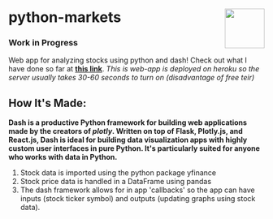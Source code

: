 # python-markets <a href="url"><img src="https://static.thenounproject.com/png/2064110-200.png" align="right" height="78"></a>

### Work in Progress
Web app for analyzing stocks using python and dash! Check out what I have done so far at [**this link**](https://python-stock-analyzer.herokuapp.com/). *This is web-app is deployed on heroku so the server usually takes 30-60 seconds to turn on (disadvantage of free teir)*


## How It's Made:

**Dash is a productive Python framework for building web applications made by the creators of *plotly*. Written on top of Flask, Plotly.js, and React.js, Dash is ideal for building data visualization apps with highly custom user interfaces in pure Python. It's particularly suited for anyone who works with data in Python.**

1. Stock data is imported using the python package yfinance
2. Stock price data is handled in a DataFrame using pandas
3. The dash framework allows for in app 'callbacks' so the app can have inputs (stock ticker symbol) and outputs (updating graphs using stock data).
